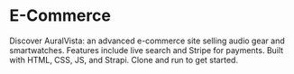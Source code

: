 # E-Commerce
Discover AuralVista: an advanced e-commerce site selling audio gear and smartwatches. Features include live search and Stripe for payments. Built with HTML, CSS, JS, and Strapi. Clone and run to get started.
